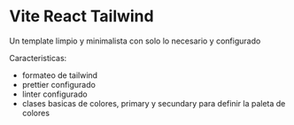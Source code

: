 # Vite React Tailwind

Un template limpio y minimalista con solo lo necesario y configurado

Caracteristicas:
- formateo de tailwind
- prettier configurado
- linter configurado
- clases basicas de colores,  primary y secundary para definir la paleta de colores
